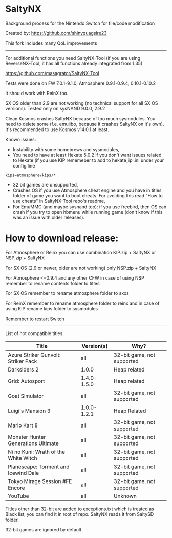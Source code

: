 # SaltyNX
Background process for the Nintendo Switch for file/code modification

Created by: https://github.com/shinyquagsire23

This fork includes many QoL improvements

---

For additional functions you need SaltyNX-Tool (if you are using ReverseNX-Tool, it has all functions already integrated from 1.35)

https://github.com/masagrator/SaltyNX-Tool

Tests were done on FW 7.0.1-9.1.0, Atmosphere 0.9.1-0.9.4, 0.10.1-0.10.2

It should work with ReinX too.

SX OS older than 2.9 are not working (no technical support for all SX OS versions). Tested only on sysNAND 9.0.0, 2.9.2

Clean Kosmos crashes SaltyNX because of too much sysmodules. You need to delete some (f.e. emuiibo, because it crashes SaltyNX on it's own). It's recommended to use Kosmos v14.0.1 at least.

Known issues:
- Instability with some homebrews and sysmodules,
- You need to have at least Hekate 5.0.2 if you don't want issues related to Hekate (if you use KIP rememeber to add to hekate_ipl.ini under your config line
```
kip1=atmosphere/kips/*
```
- 32 bit games are unsupported,
- Crashes OS if you use Atmosphere cheat engine and you have in titles folder of game you want to boot cheats. For avoiding this read "How to use cheats" in SaltyNX-Tool repo's readme,
- For EmuMMC (and maybe sysnand too): if you use freebird, then OS can crash if you try to open hbmenu while running game (don't know if this was an issue with older releases).

# How to download release:

For Atmosphere or Reinx you can use combination KIP.zip + SaltyNX or NSP.zip + SaltyNX

For SX OS (2.9 or newer, older are not working) only NSP.zip + SaltyNX

For Atmosphere <=0.9.4 and any other CFW in case of using NSP remember to rename contents folder to titles

For SX OS remember to rename atmosphere folder to sxos

For ReinX remember to rename atmosphere folder to reinx and in case of using KIP rename kips folder to sysmodules

Remember to restart Switch

---

List of not compatible titles:

| Title | Version(s) | Why? |
| ------------- | ------------- | ------------- |
| Azure Striker Gunvolt: Striker Pack | all | 32-bit game, not supported |
| Darksiders 2 | 1.0.0 | Heap related |
| Grid: Autosport | 1.4.0-1.5.0 | Heap related |
| Goat Simulator | all | 32-bit game, not supported |
| Luigi's Mansion 3 | 1.0.0-1.2.1 | Heap Related |
| Mario Kart 8 | all | 32-bit game, not supported |
| Monster Hunter Generations Ultimate | all | 32-bit game, not supported |
| Ni no Kuni: Wrath of the White Witch | all | 32-bit game, not supported |
| Planescape: Torment and Icewind Dale | all | 32-bit game, not supported |
| Tokyo Mirage Session #FE Encore | all | 32-bit game, not supported |
| YouTube | all | Unknown |

Titles other than 32-bit are added to exceptions.txt which is treated as Black list, you can find it in root of repo. SaltyNX reads it from SaltySD folder.

32-bit games are ignored by default.
